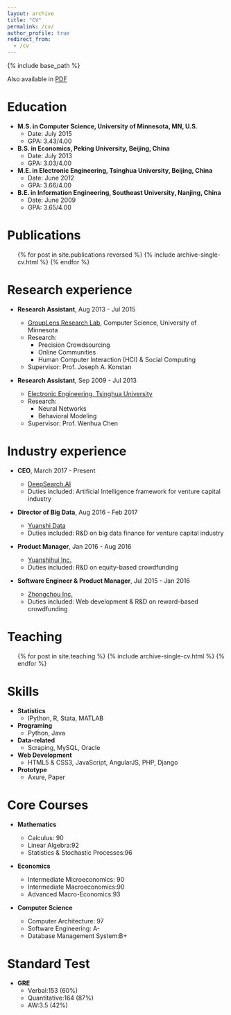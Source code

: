 ```yaml
---
layout: archive
title: "CV"
permalink: /cv/
author_profile: true
redirect_from:
  - /cv
---
```

                   
{% include base_path %}

Also available in [PDF](http://huangzh0707.github.io/files/CV2017.pdf)

Education
======
* <strong>M.S. in Computer Science, University of Minnesota, MN, U.S.</strong>
  * Date: July 2015
  * GPA: 3.43/4.00
* <strong>B.S. in Economics, Peking University, Beijing, China</strong>
  * Date: July 2013
  * GPA: 3.03/4.00
* <strong>M.E. in Electronic Engineering, Tsinghua University, Beijing, China</strong>
  * Date: June 2012
  * GPA: 3.66/4.00
* <strong>B.E. in Information Engineering, Southeast University, Nanjing, China</strong>
  * Date: June 2009
  * GPA: 3.65/4.00
    
Publications
======
  <ul>{% for post in site.publications reversed %}
    {% include archive-single-cv.html %}
  {% endfor %}</ul>
  
Research experience
======
* <strong>Research Assistant</strong>, Aug 2013 - Jul 2015
  * [GroupLens Research Lab](https://grouplens.org/), Computer Science, University of Minnesota
  * Research:
    * Precision Crowdsourcing
    * Online Communities
    * Human Computer Interaction (HCI) & Social Computing
  * Supervisor: Prof. Joseph A. Konstan

* <strong>Research Assistant</strong>, Sep 2009 - Jul 2013
  * [Electronic Engineering, Tsinghua University](http://www.ee.tsinghua.edu.cn/)
  * Research: 
    * Neural Networks
    * Behavioral Modeling
  * Supervisor: Prof. Wenhua Chen

Industry experience
======
* <strong>CEO</strong>, March 2017 - Present
  * [DeepSearch.AI](http://120.27.9.73/)
  * Duties included: Artificial Intelligence framework for venture capital industry
  
* <strong>Director of Big Data</strong>, Aug 2016 - Feb 2017
  * [Yuanshi Data](http://data.yuanshihui.com/)
  * Duties included: R&D on big data finance for venture capital industry

* <strong>Product Manager</strong>, Jan 2016 - Aug 2016
  * [Yuanshihui Inc.](http://www.yuanshihui.com/)
  * Duties included: R&D on equity-based crowdfunding
  
* <strong>Software Engineer & Product Manager</strong>, Jul 2015 - Jan 2016
  * [Zhongchou Inc.](http://www.zhongchou.com/)
  * Duties included: Web development & R&D on reward-based crowdfunding


Teaching
======
  <ul>{% for post in site.teaching %}
    {% include archive-single-cv.html %}
  {% endfor %}</ul>
  
Skills
======
* <strong>Statistics</strong>
  * IPython, R, Stata, MATLAB
* <strong>Programing</strong>
  * Python, Java
* <strong>Data-related</strong>
  * Scraping, MySQL, Oracle
* <strong>Web Development</strong>
  * HTML5 & CSS3, JavaScript, AngularJS, PHP, Django
* <strong>Prototype</strong>
  * Axure, Paper
 
Core Courses
======
* <strong>Mathematics</strong>
  * Calculus: 90
  * Linear Algebra:92
  * Statistics & Stochastic Processes:96

* <strong>Economics</strong>
  * Intermediate Microeconomics: 90
  * Intermediate Macroeconomics:90
  * Advanced Macro-Economics:93

* <strong>Computer Science</strong>
  * Computer Architecture: 97
  * Software Engineering: A-
  * Database Management System:B+

Standard Test
======
* <strong>GRE</strong>
  * Verbal:153 (60%)
  * Quantitative:164 (87%)
  * AW:3.5 (42%)
